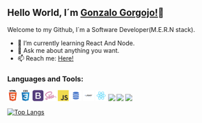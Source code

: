 ## Hello World, I´m [Gonzalo Gorgojo!](https://www.linkedin.com/in/gonzalogorgojo/)👋

Welcome to my Github, I´m a Software Developer(M.E.R.N stack). 

- 🌱 I’m currently learning React And Node.
- 💬 Ask me about anything you want.
- 📫 Reach me: [Here!](mailto:gongorgojo@gmail.com)

### **Languages and Tools:**

<code><img height="25" src="https://raw.githubusercontent.com/github/explore/80688e429a7d4ef2fca1e82350fe8e3517d3494d/topics/html/html.png"></code>
<code><img height="25" src="https://raw.githubusercontent.com/github/explore/80688e429a7d4ef2fca1e82350fe8e3517d3494d/topics/css/css.png"></code>
<code><img height="25" src="https://raw.githubusercontent.com/github/explore/80688e429a7d4ef2fca1e82350fe8e3517d3494d/topics/bootstrap/bootstrap.png"></code>
<code><img height="25" src="https://raw.githubusercontent.com/github/explore/80688e429a7d4ef2fca1e82350fe8e3517d3494d/topics/sass/sass.png"></code>
<code><img height="25" src="https://raw.githubusercontent.com/github/explore/80688e429a7d4ef2fca1e82350fe8e3517d3494d/topics/javascript/javascript.png"></code>
<code><img height="25" src="https://raw.githubusercontent.com/github/explore/80688e429a7d4ef2fca1e82350fe8e3517d3494d/topics/sql/sql.png"></code>
<code><img height="25" src="https://raw.githubusercontent.com/github/explore/80688e429a7d4ef2fca1e82350fe8e3517d3494d/topics/jquery/jquery.png"></code>
<code><img height="25" src="https://raw.githubusercontent.com/github/explore/80688e429a7d4ef2fca1e82350fe8e3517d3494d/topics/react/react.png"></code>
<code><img height="25" src="https://nodejs.org/static/images/logo.svg"></code>
<code><img height="25" src="https://live.mrf.io/statics/i/ps/www.muylinux.com/wp-content/uploads/2019/01/mongodb.png?width=1200&enable=upscale"></code>
<code><img height="25" src="https://i2.wp.com/enekodelatorre.com/wp-content/uploads/2016/10/express-fondo-2.png?fit=800%2C516&ssl=1"></code>


[![Top Langs](https://github-readme-stats.vercel.app/api/top-langs/?username=GonzaloGorgojo)](https://github.com/GonzaloGorgojo/github-readme-stats)

